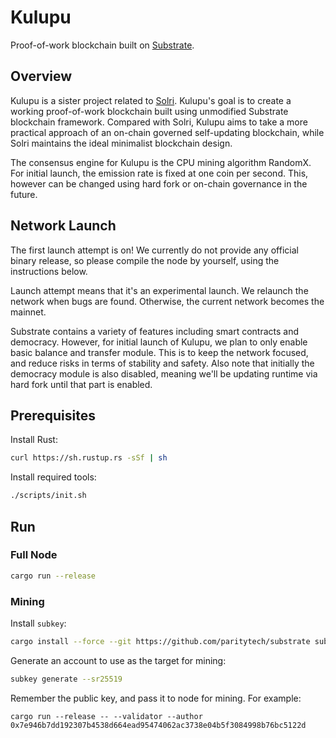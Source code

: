 # Kulupu

Proof-of-work blockchain built on
[Substrate](https://github.com/paritytech/substrate).

## Overview

Kulupu is a sister project related to [Solri](https://solri.org). Kulupu's goal
is to create a working proof-of-work blockchain built using unmodified Substrate
blockchain framework. Compared with Solri, Kulupu aims to take a more practical
approach of an on-chain governed self-updating blockchain, while Solri maintains
the ideal minimalist blockchain design.

The consensus engine for Kulupu is the CPU mining algorithm RandomX. For initial
launch, the emission rate is fixed at one coin per second. This, however can be
changed using hard fork or on-chain governance in the future.

## Network Launch

The first launch attempt is on! We currently do not provide any official binary
release, so please compile the node by yourself, using the instructions below.

Launch attempt means that it's an experimental launch. We relaunch the network
when bugs are found. Otherwise, the current network becomes the mainnet.

Substrate contains a variety of features including smart contracts and
democracy. However, for initial launch of Kulupu, we plan to only enable basic
balance and transfer module. This is to keep the network focused, and reduce
risks in terms of stability and safety. Also note that initially the democracy
module is also disabled, meaning we'll be updating runtime via hard fork until
that part is enabled.

## Prerequisites

Install Rust:

```bash
curl https://sh.rustup.rs -sSf | sh
```

Install required tools:

```bash
./scripts/init.sh
```

## Run

### Full Node

```bash
cargo run --release
```

### Mining

Install `subkey`:

```bash
cargo install --force --git https://github.com/paritytech/substrate subkey
```

Generate an account to use as the target for mining:

```bash
subkey generate --sr25519
```

Remember the public key, and pass it to node for mining. For example:

```
cargo run --release -- --validator --author 0x7e946b7dd192307b4538d664ead95474062ac3738e04b5f3084998b76bc5122d
```
